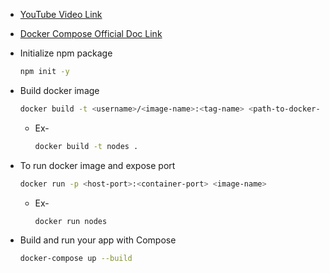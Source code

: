 - [YouTube Video Link](https://youtu.be/u_QKrIKKnSc?si=L_b-Pft75kV8aZyI)

- [Docker Compose Official Doc Link](https://docs.docker.com/compose/)

- Initialize npm package 
    
    ```sh
    npm init -y
    ```

- Build docker image

    ```sh
    docker build -t <username>/<image-name>:<tag-name> <path-to-docker-file>
    ```

    - Ex-

        ```sh
        docker build -t nodes .
        ```


- To run docker image and expose port

    ```sh
    docker run -p <host-port>:<container-port> <image-name> 
    ```

    - Ex-

        ```sh
        docker run nodes
        ```

- Build and run your app with Compose

    ```sh
    docker-compose up --build
    ```
